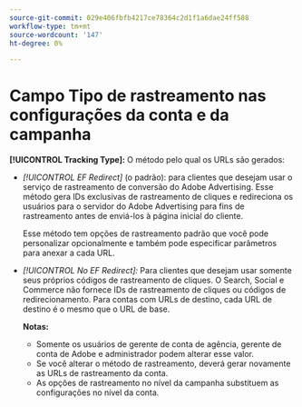 ```yaml
---
source-git-commit: 029e406fbfb4217ce78364c2d1f1a6dae24ff588
workflow-type: tm+mt
source-wordcount: '147'
ht-degree: 0%

---
```

# Campo Tipo de rastreamento nas configurações da conta e da campanha

**[!UICONTROL Tracking Type]:** O método pelo qual os URLs são gerados:

* *[!UICONTROL EF Redirect]* (o padrão): para clientes que desejam usar o serviço de rastreamento de conversão do Adobe Advertising. Esse método gera IDs exclusivas de rastreamento de cliques e redireciona os usuários para o servidor do Adobe Advertising para fins de rastreamento antes de enviá-los à página inicial do cliente.

   Esse método tem opções de rastreamento padrão que você pode personalizar opcionalmente e também pode especificar parâmetros para anexar a cada URL.

* *[!UICONTROL No EF Redirect]:* Para clientes que desejam usar somente seus próprios códigos de rastreamento de cliques. O Search, Social e Commerce não fornece IDs de rastreamento de cliques ou códigos de redirecionamento. Para contas com URLs de destino, cada URL de destino é o mesmo que o URL de base.

   **Notas:**

   * Somente os usuários de gerente de conta de agência, gerente de conta de Adobe e administrador podem alterar esse valor.
   * Se você alterar o método de rastreamento, deverá gerar novamente as URLs de rastreamento da conta.
   * As opções de rastreamento no nível da campanha substituem as configurações no nível da conta.
